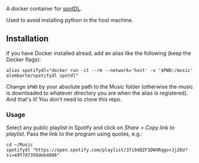 A docker container for [spotDL](https://github.com/spotDL/spotify-downloader).

Used to avoid installing python in the host machine.

## Installation
If you have Docker installed alread, add an alias like the following (keep the Docker flags):

    alias spotifydl="docker run -it --rm --network='host' -v '$PWD:/music' alombarte/spotifydl spotdl"

Change `$PWD` by your absolute path to the Music folder (otherwise the music is downloaded to whatever directory you are when the alias is registered). And that's it! You don't need to clone this repo.

### Usage
Select any public playlist in Spotify and click on *Share > Copy link to playlist*. Pass the link to the program using quotes, e.g.:

    cd ~/Music
    spotifydl "https://open.spotify.com/playlist/37i9dQZF1DWXRqgorJj26U?si=49f7d7358deb4806"
